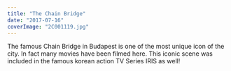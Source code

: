 ```yaml
---
title: "The Chain Bridge"
date: "2017-07-16"
coverImage: "2C001119.jpg"
---
```


The famous Chain Bridge in Budapest is one of the most unique icon of the city. In fact many movies have been filmed here. This iconic scene was included in the famous korean action TV Series IRIS as well!
